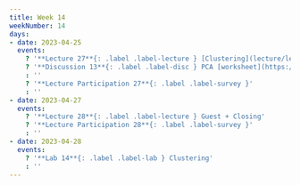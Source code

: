 ```yaml
---
title: Week 14
weekNumber: 14
days:
- date: 2023-04-25
  events:
    ? '**Lecture 27**{: .label .label-lecture } [Clustering](lecture/lec27)'
    ? '**Discussion 13**{: .label .label-disc } PCA [worksheet](https://drive.google.com/file/d/1mqRSBShsdiKqymMf0wfQfwaw-_hJsdcl/view?usp=sharing), [notebook](https://data100.datahub.berkeley.edu/hub/user-redirect/git-pull?repo=https%3A%2F%2Fgithub.com%2FDS-100%2Fsp23-dev&branch=main&urlpath=lab%2Ftree%2Fsp23-dev%2Fdisc%2Fdisc13%2Fdisc13.ipynb)' 
    : ''
    ? '**Lecture Participation 27**{: .label .label-survey }'
    : ''
- date: 2023-04-27
  events:
    ? '**Lecture 28**{: .label .label-lecture } Guest + Closing'
    ? '**Lecture Participation 28**{: .label .label-survey }'
    : ''
- date: 2023-04-28
  events:
    ? '**Lab 14**{: .label .label-lab } Clustering'
    : ''
---
```

